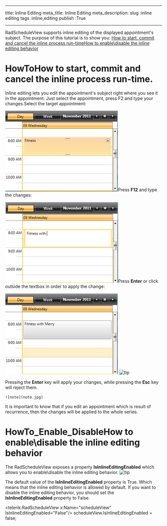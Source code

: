 ___
title: Inline Editing
meta_title: Inline Editing
meta_description: 
slug :inline editing
tags :inline,editing
publish :True
___


RadScheduleView supports inline editing of the displayed appointment's subject. The purpose of this tutorial is to show you:
	[How to start, commit and cancel the inline process run-time](#HowTo)[How to enable\disable the inline editing behavior](#HowTo_Enable_Disable)

# HowToHow to start, commit and cancel the inline process run-time.

Inline editing lets you edit the appointment's subject right where you see it in the appointment. Just select the appointment, press F2 and type your changes.Select the target appointment:
          	

![radscheduleview inline editing 01](../Media\radscheduleview_inline_editing_01.png)Press __F12__ and type the changes:
          	

![radscheduleview inline editing 02](../Media\radscheduleview_inline_editing_02.png)Press __Enter__ or click outside the textbox in order to apply the change:
          	

![radscheduleview inline editing 03](../Media\radscheduleview_inline_editing_03.png)
    ![tip](tip.jpg)
    	

Pressing the __Enter__ key will apply your changes, while pressing the __Esc__ key will reject them.


    ![note](note.jpg)
    	

It is important to know that if you edit an appointment which is result of recurrence, then the changes will be applied to the whole series.

# HowTo_Enable_DisableHow to enable\disable the inline editing behavior

The RadScheduleView exposes a property __IsInlineEditingEnabled__ which allows you to enable\disable the inline editing behavior.
    ![tip](tip.jpg)
    	

The default value of the __IsInlineEditingEnabled__ property is True. Which means that the inline editing behavior is allowed by default.
      	If you want to disable the inline editing behavior, you should set the __IsInlineEditingEnabled__ property to False.
      	
<telerik:RadScheduleView x:Name="scheduleView" IsInlineEditingEnabled="False"/>
scheduleView.IsInlineEditingEnabled = false;
